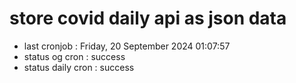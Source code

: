 # store covid daily api as json data

- last cronjob : Friday, 20 September 2024 01:07:57
- status og cron : success
- status daily cron : success
      
      